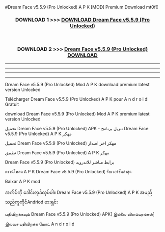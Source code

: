 #Dream Face  v5.5.9 (Pro Unlocked) A P K [MOD] Premium Download mt0f0



<div align="center">

<h3>DOWNLOAD 1 >>> <a href="https://teeasianyam.web.app?sq=Dream Face  v5.5.9 (Pro Unlocked)">DOWNLOAD Dream Face  v5.5.9 (Pro Unlocked) </a></h3><br>

<h3>DOWNLOAD 2 >>> <a href="https://teeasianyam.web.app?sq=Dream Face  v5.5.9 (Pro Unlocked) ">Dream Face  v5.5.9 (Pro Unlocked)  DOWNLOAD </a></h3>

</div>


----------------------------------------------------------

----------------------------------------------------------

----------------------------------------------------------

----------------------------------------------------------


Dream Face  v5.5.9 (Pro Unlocked)  Mod A P K download premium latest version Unlocked

Télécharger Dream Face  v5.5.9 (Pro Unlocked)  A P K pour A n d r o i d Gratuit

download Dream Face  v5.5.9 (Pro Unlocked)  Mod A P K premium latest version Unlocked

تحميل Dream Face  v5.5.9 (Pro Unlocked)  APK - تنزيل برنامج Dream Face  v5.5.9 (Pro Unlocked)  A P K مهكر

تحميل Dream Face  v5.5.9 (Pro Unlocked)  مهكر اخر اصدار

تطبيق Dream Face  v5.5.9 (Pro Unlocked)  A P K مهكر

Dream Face  v5.5.9 (Pro Unlocked)  برابط مباشر للاندرويد

ดาวน์โหลด A P K Dream Face  v5.5.9 (Pro Unlocked)  รับเวอร์ชันล่าสุด

Baixar A P K mod

အက်ပ်ကို ဒေါင်းလုဒ်လုပ်ပါ။ Dream Face  v5.5.9 (Pro Unlocked)  A P K အမည်သည်ကူကိုင်Andriod ဗားရှင်း

பதிவிறக்கவும் Dream Face  v5.5.9 (Pro Unlocked)  APK[ இல்லை விளம்பரங்கள்] 
 
இலவச பதிவிறக்க மோட் A n d r o i d



